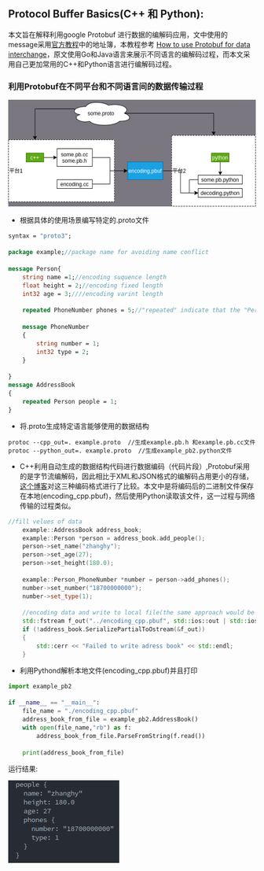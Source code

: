 ## Protocol Buffer Basics(C++ 和 Python):
本文旨在解释利用google Protobuf 进行数据的编解码应用，文中使用的message采用[官方教程](https://developers.google.com/protocol-buffers/docs/cpptutorial)中的地址簿，本教程参考
[How to use Protobuf for data interchange](https://opensource.com/article/19/10/protobuf-data-interchange#:~:text=At%20the%20implementation%20level%2C%20Protobuf,a%20language%2Dspecific%20data%20structure.)，原文使用Go和Java语言来展示不同语言的编解码过程，而本文采用自己更加常用的C++和Python语言进行编解码过程。
### 利用Protobuf在不同平台和不同语言间的数据传输过程

![](./diagram.png)
- 根据具体的使用场景编写特定的.proto文件
```proto
syntax = "proto3";

package example;//package name for avoiding name conflict

message Person{
    string name =1;//encoding suquence length
    float height = 2;//encoding fixed length
    int32 age = 3;////encoding varint length
    
    repeated PhoneNumber phones = 5;//"repeated" indicate that the "Person" message consists of repeated (none or more) "PhoneNumber" message 
    
    message PhoneNumber
    {
        string number = 1;
        int32 type = 2;
    }

}
message AddressBook
{
    repeated Person people = 1;
}
```

- 将.proto生成特定语言能够使用的数据结构
```shell
protoc --cpp_out=. example.proto  //生成example.pb.h 和example.pb.cc文件
protoc --python_out=. example.proto  //生成example_pb2.python文件
```
- C++利用自动生成的数据结构代码进行数据编码（代码片段）,Protobuf采用的是字节流编解码，因此相比于XML和JSON格式的编解码占用更小的存储，[这个博客](https://opensource.com/article/19/10/protobuf-data-interchange#:~:text=At%20the%20implementation%20level%2C%20Protobuf,a%20language%2Dspecific%20data%20structure.)对这三种编码格式进行了比较。本文中是将编码后的二进制文件保存在本地(encoding_cpp.pbuf)，然后使用Python读取该文件，这一过程与网络传输的过程类似。
```cpp
//fill velues of data
    example::AddressBook address_book;
    example::Person *person = address_book.add_people();
    person->set_name("zhanghy");
    person->set_age(27);
    person->set_height(180.0);

    example::Person_PhoneNumber *number = person->add_phones();
    number->set_number("18700000000");
    number->set_type(1);

    //encoding data and write to local file(the same approach would be used to write the data to the output stream of a network connection.)
    std::fstream f_out("../encoding_cpp.pbuf", std::ios::out | std::ios::trunc | std::ios::binary);
    if (!address_book.SerializePartialToOstream(&f_out))
    {
        std::cerr << "Failed to write adress book" << std::endl;
    }
```
- 利用Pythond解析本地文件(encoding_cpp.pbuf)并且打印
```python
import example_pb2

if __name__ == "__main__":
	file_name = "./encoding_cpp.pbuf"
	address_book_from_file = example_pb2.AddressBook()
	with open(file_name,"rb") as f:
		address_book_from_file.ParseFromString(f.read())

	print(address_book_from_file)
```
运行结果:

![](./result.png)
